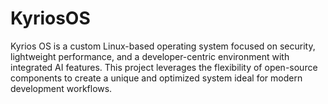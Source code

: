 # KyriosOS
Kyrios OS is a custom Linux-based operating system focused on security, lightweight performance, and a developer-centric environment with integrated AI features. This project leverages the flexibility of open-source components to create a unique and optimized system ideal for modern development workflows.
